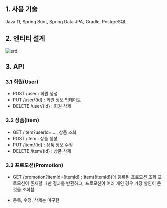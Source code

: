 ## 1. 사용 기술

Java 11, Spring Boot, Spring Data JPA, Gradle, PostgreSQL

## 2. 엔티티 설계

![erd](https://github.com/chrismrkr/toyproject-user-item-promotion-example/assets/62477958/313c280d-d956-48ec-a5e8-d6b90fdd3030)

## 3. API

### 3.1 회원(User)

+ POST /user : 회원 생성
+ PUT /user/{id} : 회원 정보 업데이트 
+ DELETE /user/{id} : 회원 삭제

### 3.2 상품(Item)

+ GET /item?userId=... : 상품 조회
+ POST /item : 상품 생성
+ PUT /item/{id} : 상품 정보 수정
+ DELETE /item/{id} : 상품 삭제

### 3.3 프로모션(Promotion)

+ GET /promotion?itemId={itemId} : item({itemId})에 등록된 프로모션 조회
프로모션이 존재할 때만 결과를 반환하고, 프로모션이 여러 개인 경우 가장 할인이 큰 것을 조회함

+ 등록, 수정, 삭제는 미구현
